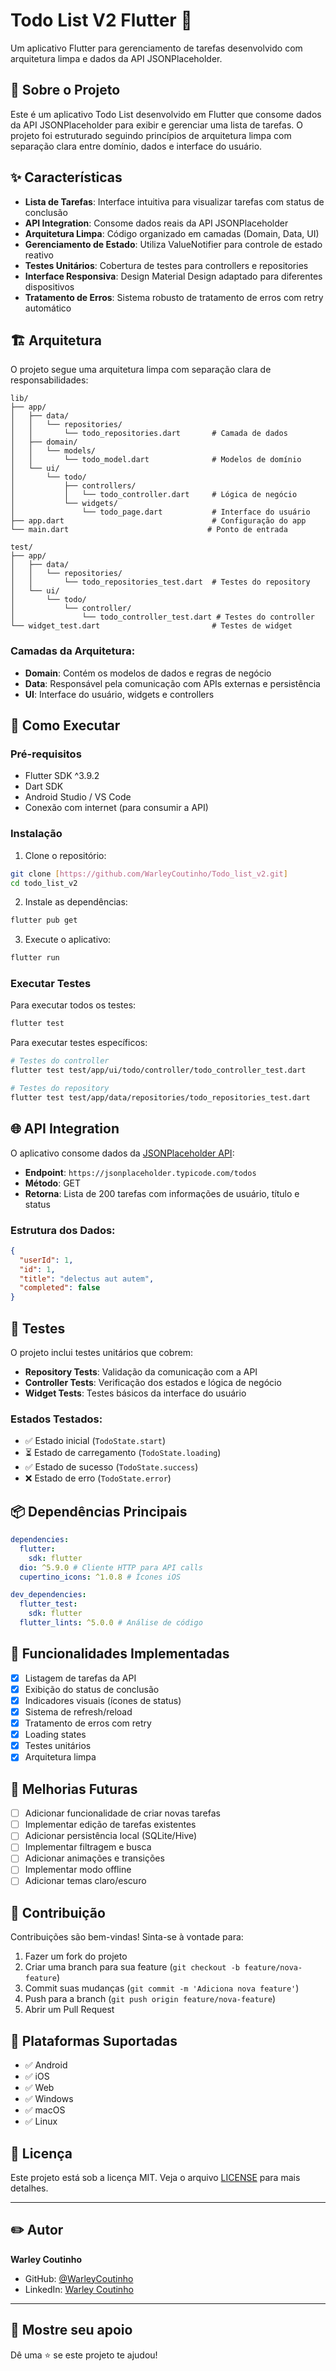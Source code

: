 # Todo List V2 Flutter 📝

Um aplicativo Flutter para gerenciamento de tarefas desenvolvido com arquitetura limpa e dados da API JSONPlaceholder.

## 📱 Sobre o Projeto

Este é um aplicativo Todo List desenvolvido em Flutter que consome dados da API JSONPlaceholder para exibir e gerenciar uma lista de tarefas. O projeto foi estruturado seguindo princípios de arquitetura limpa com separação clara entre domínio, dados e interface do usuário.

## ✨ Características

- **Lista de Tarefas**: Interface intuitiva para visualizar tarefas com status de conclusão
- **API Integration**: Consome dados reais da API JSONPlaceholder
- **Arquitetura Limpa**: Código organizado em camadas (Domain, Data, UI)
- **Gerenciamento de Estado**: Utiliza ValueNotifier para controle de estado reativo
- **Testes Unitários**: Cobertura de testes para controllers e repositories
- **Interface Responsiva**: Design Material Design adaptado para diferentes dispositivos
- **Tratamento de Erros**: Sistema robusto de tratamento de erros com retry automático

## 🏗️ Arquitetura

O projeto segue uma arquitetura limpa com separação clara de responsabilidades:

```
lib/
├── app/
│   ├── data/
│   │   └── repositories/
│   │       └── todo_repositories.dart       # Camada de dados
│   ├── domain/
│   │   └── models/
│   │       └── todo_model.dart              # Modelos de domínio
│   └── ui/
│       └── todo/
│           ├── controllers/
│           │   └── todo_controller.dart     # Lógica de negócio
│           └── widgets/
│               └── todo_page.dart           # Interface do usuário
├── app.dart                                 # Configuração do app
└── main.dart                               # Ponto de entrada

test/
├── app/
│   ├── data/
│   │   └── repositories/
│   │       └── todo_repositories_test.dart  # Testes do repository
│   └── ui/
│       └── todo/
│           └── controller/
│               └── todo_controller_test.dart # Testes do controller
└── widget_test.dart                         # Testes de widget
```

### Camadas da Arquitetura:

- **Domain**: Contém os modelos de dados e regras de negócio
- **Data**: Responsável pela comunicação com APIs externas e persistência
- **UI**: Interface do usuário, widgets e controllers

## 🚀 Como Executar

### Pré-requisitos

- Flutter SDK ^3.9.2
- Dart SDK
- Android Studio / VS Code
- Conexão com internet (para consumir a API)

### Instalação

1. Clone o repositório:

```bash
git clone [https://github.com/WarleyCoutinho/Todo_list_v2.git]
cd todo_list_v2
```

2. Instale as dependências:

```bash
flutter pub get
```

3. Execute o aplicativo:

```bash
flutter run
```

### Executar Testes

Para executar todos os testes:

```bash
flutter test
```

Para executar testes específicos:

```bash
# Testes do controller
flutter test test/app/ui/todo/controller/todo_controller_test.dart

# Testes do repository
flutter test test/app/data/repositories/todo_repositories_test.dart
```

## 🌐 API Integration

O aplicativo consome dados da [JSONPlaceholder API](https://jsonplaceholder.typicode.com/):

- **Endpoint**: `https://jsonplaceholder.typicode.com/todos`
- **Método**: GET
- **Retorna**: Lista de 200 tarefas com informações de usuário, título e status

### Estrutura dos Dados:

```json
{
  "userId": 1,
  "id": 1,
  "title": "delectus aut autem",
  "completed": false
}
```

## 🧪 Testes

O projeto inclui testes unitários que cobrem:

- **Repository Tests**: Validação da comunicação com a API
- **Controller Tests**: Verificação dos estados e lógica de negócio
- **Widget Tests**: Testes básicos da interface do usuário

### Estados Testados:

- ✅ Estado inicial (`TodoState.start`)
- ⏳ Estado de carregamento (`TodoState.loading`)
- ✅ Estado de sucesso (`TodoState.success`)
- ❌ Estado de erro (`TodoState.error`)

## 📦 Dependências Principais

```yaml
dependencies:
  flutter:
    sdk: flutter
  dio: ^5.9.0 # Cliente HTTP para API calls
  cupertino_icons: ^1.0.8 # Ícones iOS

dev_dependencies:
  flutter_test:
    sdk: flutter
  flutter_lints: ^5.0.0 # Análise de código
```

## 🎯 Funcionalidades Implementadas

- [x] Listagem de tarefas da API
- [x] Exibição do status de conclusão
- [x] Indicadores visuais (ícones de status)
- [x] Sistema de refresh/reload
- [x] Tratamento de erros com retry
- [x] Loading states
- [x] Testes unitários
- [x] Arquitetura limpa

## 🔮 Melhorias Futuras

- [ ] Adicionar funcionalidade de criar novas tarefas
- [ ] Implementar edição de tarefas existentes
- [ ] Adicionar persistência local (SQLite/Hive)
- [ ] Implementar filtragem e busca
- [ ] Adicionar animações e transições
- [ ] Implementar modo offline
- [ ] Adicionar temas claro/escuro

## 🤝 Contribuição

Contribuições são bem-vindas! Sinta-se à vontade para:

1. Fazer um fork do projeto
2. Criar uma branch para sua feature (`git checkout -b feature/nova-feature`)
3. Commit suas mudanças (`git commit -m 'Adiciona nova feature'`)
4. Push para a branch (`git push origin feature/nova-feature`)
5. Abrir um Pull Request

## 📱 Plataformas Suportadas

- ✅ Android
- ✅ iOS
- ✅ Web
- ✅ Windows
- ✅ macOS
- ✅ Linux

## 📄 Licença

Este projeto está sob a licença MIT. Veja o arquivo [LICENSE](LICENSE) para mais detalhes.

---

## ✏️ Autor

**Warley Coutinho**

- GitHub: [@WarleyCoutinho](https://github.com/WarleyCoutinho)
- LinkedIn: [Warley Coutinho](https://www.linkedin.com/in/coutinho-warley/)

---

## 🌟 Mostre seu apoio

Dê uma ⭐️ se este projeto te ajudou!

